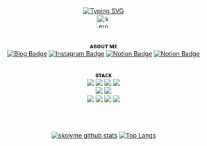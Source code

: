 
<div align=center>
<br><br>
  
[![Typing SVG](https://readme-typing-svg.herokuapp.com?font=Jersey+10&size=25&pause=1000&color=9999FFF3&center=true&vCenter=true&random=false&width=435&lines=SOYEHOME)](https://git.io/typing-svg)
<br>
<a href="https://emoji.gg/emoji/2550-keroppiexcited"><img src="https://cdn3.emoji.gg/emojis/2550-keroppiexcited.gif" width="32px" height="32px" alt="keroppiexcited"></a>
<br><br>

 **ᴀʙᴏᴜᴛ ᴍᴇ** 
<br>
[![Blog Badge](https://img.shields.io/badge/-Blog-92a8d1?logo=naver&logoColor=white&link=https://blog.naver.com/eyosmik)](https://blog.naver.com/eyosmik)
[![Instagram Badge](https://img.shields.io/badge/-Instagram-9999FF?logo=instagram&logoColor=white&link=https://www.instagram.com/eyosmik/)](https://www.instagram.com/eyosmik/)
[![Notion Badge](https://img.shields.io/badge/-Off_The_Lamp-92a8d1?logo=notion&logoColor=white&link=https://www.notion.so/notgaran/1-dcf1fbc35cc049e18eba49a936180fc8?pvs=4)](https://www.notion.so/notgaran/1-dcf1fbc35cc049e18eba49a936180fc8?pvs=4)
[![Notion Badge](https://img.shields.io/badge/-SEMO_Class-9999FF?logo=notion&logoColor=white&link=https://www.notion.so/notgaran/2-8ce261ef0f5142da863fd9d1f6b6791f?pvs=4)](https://www.notion.so/notgaran/2-8ce261ef0f5142da863fd9d1f6b6791f?pvs=4)
<br><br>


**sᴛᴀᴄᴋ** 
<br>
 <img src="https://img.shields.io/badge/Java-007396.svg?logo=java&logoColor=white">
 <img src="https://img.shields.io/badge/Spring-6DB33F?style=flate&logo=Spring&logoColor=white">
 <img src="https://img.shields.io/badge/JavaScript-F7DF1E.svg?logo=javascript&logoColor=black">
 <img src="https://img.shields.io/badge/jQuery-0769AD.svg?logo=jQuery&logoColor=white"><br> 
 <img src="https://img.shields.io/badge/HTML-E34F26.svg?logo=html5&logoColor=white">
 <img src="https://img.shields.io/badge/CSS-1572B6.svg?logo=css3&logoColor=white"><br>
 <img src="https://img.shields.io/badge/Eclipse IDE-2C2255?style=flate&logo=Eclipse IDE&logoColor=white">
 <img src="https://img.shields.io/badge/Oracle-F00000.svg?logo=oracle&logoColor=white">
 <img src="https://img.shields.io/badge/mysql-4479A1.svg?logo=mysql&logoColor=white">
 <img src="https://img.shields.io/badge/Visual Studio Code-007ACC?style=flate&logo=Visual Studio Code&logoColor=white">
<br><br><br><br>

[![skoiyme github stats](https://github-readme-stats.vercel.app/api?username=skoiyme&count_private=true&custom_title=SOYE&nbsp;HUB&nbsp;🐇..:¨·.·¨:&bg_color=30,92a8d1,f7cac9&title_color=fff&text_color=fff)](https://github.com/anuraghazra/github-readme-stats)
[![Top Langs](https://github-readme-stats.vercel.app/api/top-langs/?username=skoiyme&layout=compact&custom_title=&nbsp;Language&nbsp;📖&bg_color=30,f7cac9,92a8d1&title_color=fff&text_color=fff)](https://github.com/anuraghazra/github-readme-stats)



</div>
